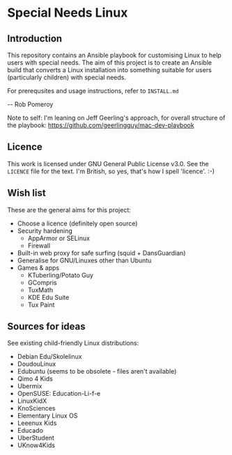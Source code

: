 # Special Needs Linux

## Introduction

This repository contains an Ansible playbook for customising Linux to help users with special needs. The aim of this project is to create an Ansible build that converts a Linux installation into something suitable for users (particularly children) with special needs.

For prerequsites and usage instructions, refer to ```INSTALL.md```

-- Rob Pomeroy

Note to self: I'm leaning on Jeff Geerling's approach, for overall structure of the playbook: https://github.com/geerlingguy/mac-dev-playbook

## Licence

This work is licensed under GNU General Public License v3.0. See the ```LICENCE``` file for the text. I'm British, so yes, that's how I spell 'licence'. :-)

## Wish list

These are the general aims for this project:

* Choose a licence (definitely open source)
* Security hardening
  * AppArmor or SELinux
  * Firewall
* Built-in web proxy for safe surfing (squid + DansGuardian)
* Generalise for GNU/Linuxes other than Ubuntu
* Games & apps
  * KTuberling/Potato Guy
  * GCompris
  * TuxMath
  * KDE Edu Suite
  * Tux Paint

## Sources for ideas

See existing child-friendly Linux distributions:

* Debian Edu/Skolelinux
* DoudouLinux
* Edubuntu (seems to be obsolete - files aren't available)
* Qimo 4 Kids
* Ubermix
* OpenSUSE: Education-Li-f-e
* LinuxKidX
* KnoSciences
* Elementary Linux OS
* Leeenux Kids
* Educado
* UberStudent
* UKnow4Kids